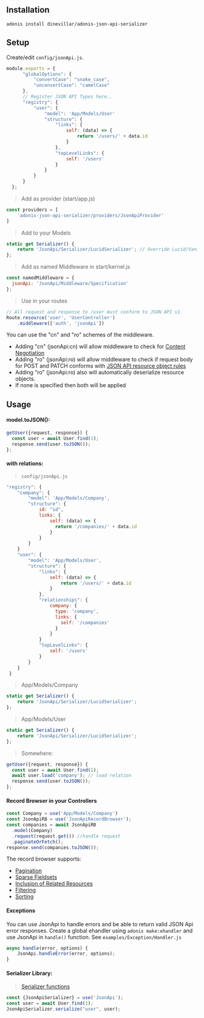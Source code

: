 ## Installation

`adonis install dinevillar/adonis-json-api-serializer`

## Setup
Create/edit ``config/jsonApi.js``.

``` javascript
module.exports = {
      "globalOptions": {
          "convertCase": "snake_case",
          "unconvertCase": "camelCase"
      },
      // Register JSON API Types here..
      "registry": {
          "user": {
              "model": 'App/Models/User'
              "structure": {
                  "links": {
                      self: (data) => {
                          return '/users/' + data.id
                      }
                  },
                  "topLevelLinks": {
                      self: '/users'
                  }
              }
          }
      }
  };

```

> Add as provider (start/app.js)

``` javascript
const providers = [
	'adonis-json-api-serializer/providers/JsonApiProvider'
]
```

> Add to your Models
``` javascript
static get Serializer() {
    return 'JsonApi/Serializer/LucidSerializer'; // Override Lucid/VanillaSerializer
};
```

> Add as named Middleware in start/kernel.js
``` javascript
const namedMiddleware = {
  jsonApi: 'JsonApi/Middleware/Specification'
};
```

> Use in your routes
``` javascript
// All request and response to /user must conform to JSON API v1
Route.resource('user', 'UserController')
    .middleware(['auth', 'jsonApi'])
```
You can use the "cn" and "ro" schemes of the middleware.
- Adding "cn" (jsonApi:cn) will allow middleware to check for [Content Negotiation](http://jsonapi.org/format/#content-negotiation)
- Adding "ro" (jsonApi:ro) will allow middleware to check if request body for POST and PATCH conforms with [JSON API resource object rules](http://jsonapi.org/format/#crud)
- Adding "ro" (jsonApi:ro) also will automatically deserialize resource objects.
- If none is specified then both will be applied

## Usage
#### model.toJSON():
``` javascript
getUser({request, response}) {
  const user = await User.find(1);
  response.send(user.toJSON());
};
```

#### with relations:
> `config/jsonApi.js`
``` javascript
"registry": {
	"company": {
	    "model": 'App/Models/Company',
	    "structure": {
            id: "id",
            links: {
                self: (data) => {
                  return '/companies/' + data.id
                }
            }
		}
	}
	"user": {
	    "model": 'App/Models/User',
	    "structure": {
            "links": {
                self: (data) => {
                    return '/users/' + data.id
                }
            },
            "relationships": {
                company: {
                  type: 'company',
                  links: {
                    self: '/companies'
                  }
                }
            }
            "topLevelLinks": {
                self: '/users'
            }
		}
  	}
 }
```
> App/Models/Company
``` javascript
static get Serializer() {
    return 'JsonApi/Serializer/LucidSerializer';
};
```

> App/Models/User
``` javascript
static get Serializer() {
    return 'JsonApi/Serializer/LucidSerializer';
};
```

> Somewhere:
``` javascript
getUser({request, response}) {
  const user = await User.find(1);
  await user.load('company'); // load relation
  response.send(user.toJSON());
};
```

#### Record Browser in your Controllers
``` javascript
const Company = use('App/Models/Company')
const JsonApiRB = use('JsonApiRecordBrowser');
const companies = await JsonApiRB
  .model(Company)
  .request(request.get()) //handle request
  .paginateOrFetch();
response.send(companies.toJSON());
```
The record browser supports:
- [Pagination](http://jsonapi.org/format/#fetching-pagination)
- [Sparse Fieldsets](http://jsonapi.org/format/#fetching-sparse-fieldsets)
- [Inclusion of Related Resources](http://jsonapi.org/format/#fetching-includes)
- [Filtering](http://jsonapi.org/format/#fetching-filtering)
- [Sorting](http://jsonapi.org/format/#fetching-sorting)

#### Exceptions
You can use JsonApi to handle errors and be able to return valid JSON Api error responses.
Create a global ehandler using `adonis make:ehandler` and use JsonApi in `handle()` function.
See `examples/Exception/Handler.js`

``` javascript
async handle(error, options) {
    JsonApi.handleError(error, options);
}
```

#### Serializer Library:
> [Serializer functions](https://github.com/danivek/json-api-serializer/blob/master/lib/JSONAPISerializer.js)
``` javascript
const {JsonApiSerializer} = use('JsonApi');
const user = await User.find(1);
JsonApiSerializer.serialize("user", user);
```